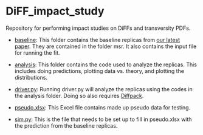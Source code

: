 # DiFF_impact_study

Repository for performing impact studies on DiFFs and transversity PDFs.

* <ins>baseline</ins>: This folder contains the baseline replicas from [our latest paper][paper].  They are contained in the folder msr.  It also contains the input file for running the fit.

* <ins>analysis</ins>: This folder contains the code used to analyze the replicas.  This includes doing predictions, plotting data vs. theory, and plotting the distributions.

* <ins>driver.py</ins>: Running driver.py <wdir> will analyze the replicas using the codes in the analysis folder.  Doing so also requires [Diffpack][Diffpack].

* <ins>pseudo.xlsx</ins>: This Excel file contains made up pseudo data for testing.

* <ins>sim.py</ins>: This is the file that needs to be set up to fill in pseudo.xlsx with the prediction from the baseline replicas.

[paper]: https://arxiv.org/abs/2306.12998

[Diffpack]: https://github.com/QCDHUB/Diffpack/tree/version1
